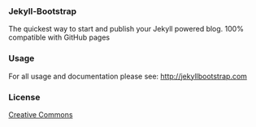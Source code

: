


### Jekyll-Bootstrap

The quickest way to start and publish your Jekyll powered blog. 100% compatible with GitHub pages

### Usage

For all usage and documentation please see: <http://jekyllbootstrap.com>

### License

[Creative Commons](http://creativecommons.org/licenses/by-nc-sa/3.0/)
